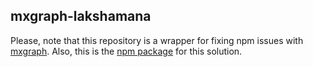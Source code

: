 ## mxgraph-lakshamana
Please, note that this repository is a wrapper for fixing npm issues with [mxgraph](https://github.com/jgraph/mxgraph). 
Also, this is the [npm package](https://www.npmjs.com/package/mxgraph-lakshamana) for this solution.
